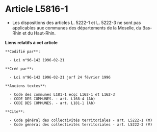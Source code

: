 # Article L5816-1

- Les dispositions des articles L. 5222-1 et L. 5222-3 ne sont pas applicables aux communes des départements de la Moselle,
du Bas-Rhin et du Haut-Rhin.

**Liens relatifs à cet article**

	**Codifié par**:

	  - Loi n°96-142 1996-02-21

	**Créé par**:

	  - Loi n°96-142 1996-02-21 jorf 24 février 1996

	**Anciens textes**:

	  - Code des communes L181-1 ecqc L162-1 et L162-3
	  - CODE DES COMMUNES. - art. L168-4 (Ab)
	  - CODE DES COMMUNES. - art. L181-1 (Ab)

	**Cite**:

	  - Code général des collectivités territoriales - art. L5222-1 (M)
	  - Code général des collectivités territoriales - art. L5222-3 (V)
